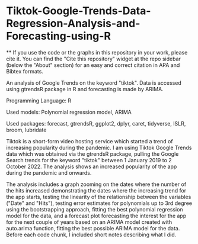 # Tiktok-Google-Trends-Data-Regression-Analysis-and-Forecasting-using-R

** If you use the code or the graphs in this repository in your work, please cite it. You can find the "Cite this repository" widget at the repo sidebar (below the "About" section) for an easy and correct citation in APA and Bibtex formats.

An analysis of Google Trends on the keyword "tiktok". Data is accessed using gtrendsR package in R and forecasting is made by ARIMA.

Programming Language: R

Used models: Polynomial regression model, ARIMA

Used packages: forecast, gtrendsR, ggplot2, dplyr, caret, tidyverse, ISLR, broom, lubridate

Tiktok is a short-form video hosting service which started a trend of increasing popularity during the pandemic. I am using Tiktok Google Trends data which was obtained via the gtrendsR package, pulling the Google Search trends for the keyword "tiktok" between 1 January 2019 to 2 October 2022. The analysis shows an  increased popularity of the app during the pandemic and onwards. 

The analysis includes a graph zooming on the dates where the number of the hits increased demonstrating the dates where the increasing trend for the app starts, testing the linearity of the relationship between the variables ("Date" and "Hits"), testing error estimates for polynomials up to 3rd degree using the bootstrapping approach, fitting the best polynomial regression model for the data, and a forecast plot forecasting the interest for the app for the next couple of years based on an ARIMA model created with auto.arima function, fitting the best possible ARIMA model for the data. Before each code chunk, I included short notes describing what I did.
